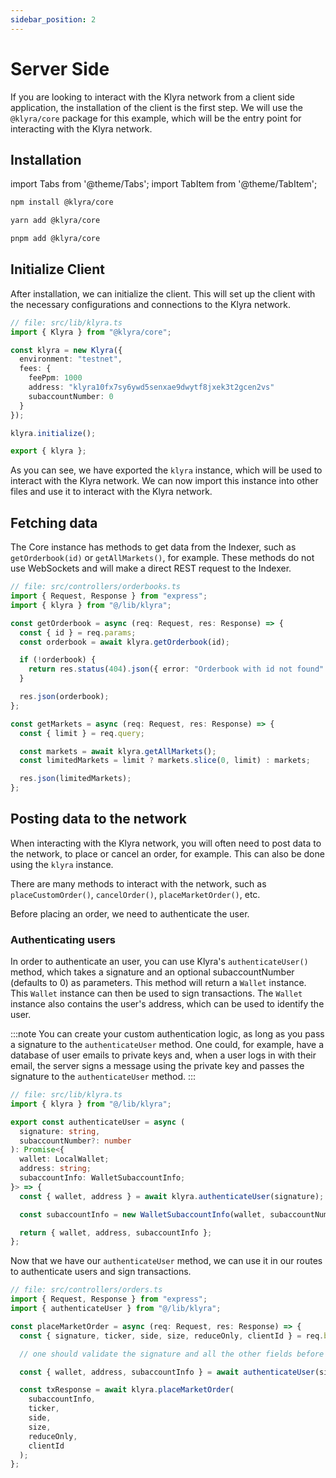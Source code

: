 ```yaml
---
sidebar_position: 2
---
```


# Server Side

If you are looking to interact with the Klyra network from a client side application, the installation of the client is the first step. We will use the `@klyra/core` package for this example, which will be the entry point for interacting with the Klyra network.

## Installation

import Tabs from '@theme/Tabs';
import TabItem from '@theme/TabItem';

<Tabs>
  <TabItem value="npm" label="npm" default>

```bash
npm install @klyra/core
```

  </TabItem>
  <TabItem value="yarn" label="yarn">

```bash
yarn add @klyra/core
```

  </TabItem>
  <TabItem value="pnpm" label="pnpm">

```bash
pnpm add @klyra/core
```

  </TabItem>
</Tabs>

## Initialize Client

After installation, we can initialize the client. This will set up the client with the necessary configurations and connections to the Klyra network.

```typescript
// file: src/lib/klyra.ts
import { Klyra } from "@klyra/core";

const klyra = new Klyra({
  environment: "testnet",
  fees: {
    feePpm: 1000
    address: "klyra10fx7sy6ywd5senxae9dwytf8jxek3t2gcen2vs"
    subaccountNumber: 0
  }
});

klyra.initialize();

export { klyra };
```

As you can see, we have exported the `klyra` instance, which will be used to interact with the Klyra network.
We can now import this instance into other files and use it to interact with the Klyra network.

## Fetching data

The Core instance has methods to get data from the Indexer, such as `getOrderbook(id)` or `getAllMarkets()`, for example. These methods do not use WebSockets and will make a direct REST request to the Indexer.

```typescript
// file: src/controllers/orderbooks.ts
import { Request, Response } from "express";
import { klyra } from "@/lib/klyra";

const getOrderbook = async (req: Request, res: Response) => {
  const { id } = req.params;
  const orderbook = await klyra.getOrderbook(id);

  if (!orderbook) {
    return res.status(404).json({ error: "Orderbook with id not found" });
  }

  res.json(orderbook);
};

const getMarkets = async (req: Request, res: Response) => {
  const { limit } = req.query;

  const markets = await klyra.getAllMarkets();
  const limitedMarkets = limit ? markets.slice(0, limit) : markets;

  res.json(limitedMarkets);
};
```

## Posting data to the network

When interacting with the Klyra network, you will often need to post data to the network, to place or cancel an order, for example. This can also be done using the `klyra` instance.

There are many methods to interact with the network, such as `placeCustomOrder()`, `cancelOrder()`, `placeMarketOrder()`, etc.

Before placing an order, we need to authenticate the user.

### Authenticating users

In order to authenticate an user, you can use Klyra's `authenticateUser()` method, which takes a signature and an optional subaccountNumber (defaults to 0) as parameters. This method will return a `Wallet` instance. This `Wallet` instance can then be used to sign transactions. The `Wallet` instance also contains the user's address, which can be used to identify the user.

:::note
You can create your custom authentication logic, as long as you pass a signature to the `authenticateUser` method. One could, for example, have a database of user emails to private keys and, when a user logs in with their email, the server signs a message using the private key and passes the signature to the `authenticateUser` method.
:::

```typescript
// file: src/lib/klyra.ts
import { klyra } from "@/lib/klyra";

export const authenticateUser = async (
  signature: string,
  subaccountNumber?: number
): Promise<{
  wallet: LocalWallet;
  address: string;
  subaccountInfo: WalletSubaccountInfo;
}> => {
  const { wallet, address } = await klyra.authenticateUser(signature);

  const subaccountInfo = new WalletSubaccountInfo(wallet, subaccountNumber);

  return { wallet, address, subaccountInfo };
};
```

Now that we have our `authenticateUser` method, we can use it in our routes to authenticate users and sign transactions.

```typescript
// file: src/controllers/orders.ts
import { Request, Response } from "express";
import { authenticateUser } from "@/lib/klyra";

const placeMarketOrder = async (req: Request, res: Response) => {
  const { signature, ticker, side, size, reduceOnly, clientId } = req.body;

  // one should validate the signature and all the other fields before proceeding

  const { wallet, address, subaccountInfo } = await authenticateUser(signature);

  const txResponse = await klyra.placeMarketOrder(
    subaccountInfo,
    ticker,
    side,
    size,
    reduceOnly,
    clientId
  );
};
```
